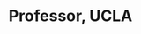 ---
name: M. Jawed Khalid
title:  Professor, UCLA
image: /img/advisors/jawed_khalid.jpg
link: https://structures.computer
---